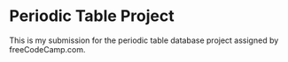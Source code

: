 # Periodic Table Project
This is my submission for the periodic table database project assigned by freeCodeCamp.com.
